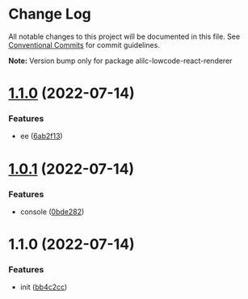 # Change Log

All notable changes to this project will be documented in this file.
See [Conventional Commits](https://conventionalcommits.org) for commit guidelines.

**Note:** Version bump only for package alilc-lowcode-react-renderer

# [1.1.0](https://github.com/alibaba/lowcode-engine/compare/v1.0.12...v1.1.0) (2022-07-14)

### Features

- ee ([6ab2f13](https://github.com/alibaba/lowcode-engine/commit/6ab2f131fdabd37d0f753c850f59711bccb10d8d))

# [1.0.1](https://github.com/alibaba/lowcode-engine/compare/v1.1.0...v1.0.1) (2022-07-14)

### Features

- console ([0bde282](https://github.com/alibaba/lowcode-engine/commit/0bde282f90c28b1ac16c44d9ef5791ecf11780ce))

# 1.1.0 (2022-07-14)

### Features

- init ([bb4c2cc](https://github.com/alibaba/lowcode-engine/commit/bb4c2cc0622cfcce94689f4b747d80e52c697c48))
